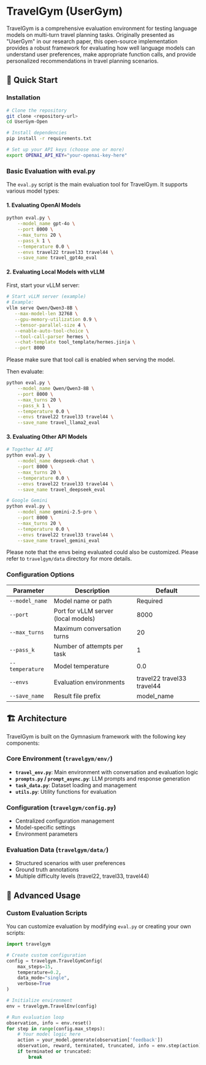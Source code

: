 # TravelGym (UserGym)

TravelGym is a comprehensive evaluation environment for testing language models on multi-turn travel planning tasks. Originally presented as "UserGym" in our research paper, this open-source implementation provides a robust framework for evaluating how well language models can understand user preferences, make appropriate function calls, and provide personalized recommendations in travel planning scenarios.

## 🚀 Quick Start

### Installation

```bash
# Clone the repository
git clone <repository-url>
cd UserGym-Open

# Install dependencies
pip install -r requirements.txt

# Set up your API keys (choose one or more)
export OPENAI_API_KEY="your-openai-key-here"
```

### Basic Evaluation with eval.py

The `eval.py` script is the main evaluation tool for TravelGym. It supports various model types:

#### 1. Evaluating OpenAI Models

```bash
python eval.py \
    --model_name gpt-4o \
    --port 8000 \
    --max_turns 20 \
    --pass_k 1 \
    --temperature 0.0 \
    --envs travel22 travel33 travel44 \
    --save_name travel_gpt4o_eval
```

#### 2. Evaluating Local Models with vLLM

First, start your vLLM server:
```bash
# Start vLLM server (example)
# Example:
vllm serve Qwen/Qwen3-8B \
   --max-model-len 32768 \
   --gpu-memory-utilization 0.9 \
   --tensor-parallel-size 4 \
   --enable-auto-tool-choice \
   --tool-call-parser hermes \
   --chat-template tool_template/hermes.jinja \
   --port 8000
```

Please make sure that tool call is enabled when serving the model.

Then evaluate:
```bash
python eval.py \
    --model_name Qwen/Qwen3-8B \
    --port 8000 \
    --max_turns 20 \
    --pass_k 1 \
    --temperature 0.0 \
    --envs travel22 travel33 travel44 \
    --save_name travel_llama2_eval
```

#### 3. Evaluating Other API Models

```bash
# Together AI API
python eval.py \
    --model_name deepseek-chat \
    --port 8000 \
    --max_turns 20 \
    --temperature 0.0 \
    --envs travel22 travel33 travel44 \
    --save_name travel_deepseek_eval

# Google Gemini
python eval.py \
    --model_name gemini-2.5-pro \
    --port 8000 \
    --max_turns 20 \
    --temperature 0.0 \
    --envs travel22 travel33 travel44 \
    --save_name travel_gemini_eval
```

Please note that the envs being evaluated could also be customized. Please refer to `travelgym/data` directory for more details.

### Configuration Options

| Parameter | Description | Default |
|-----------|-------------|---------|
| `--model_name` | Model name or path | Required |
| `--port` | Port for vLLM server (local models) | 8000 |
| `--max_turns` | Maximum conversation turns | 20 |
| `--pass_k` | Number of attempts per task | 1 |
| `--temperature` | Model temperature | 0.0 |
| `--envs` | Evaluation environments | travel22 travel33 travel44 |
| `--save_name` | Result file prefix | model_name |

## 🏗️ Architecture

TravelGym is built on the Gymnasium framework with the following key components:

### Core Environment (`travelgym/env/`)
- **`travel_env.py`**: Main environment with conversation and evaluation logic
- **`prompts.py` / `prompt_async.py`**: LLM prompts and response generation
- **`task_data.py`**: Dataset loading and management
- **`utils.py`**: Utility functions for evaluation

### Configuration (`travelgym/config.py`)
- Centralized configuration management
- Model-specific settings
- Environment parameters

### Evaluation Data (`travelgym/data/`)
- Structured scenarios with user preferences
- Ground truth annotations
- Multiple difficulty levels (travel22, travel33, travel44)

## 🔧 Advanced Usage

### Custom Evaluation Scripts

You can customize evaluation by modifying `eval.py` or creating your own scripts:

```python
import travelgym

# Create custom configuration
config = travelgym.TravelGymConfig(
    max_steps=15,
    temperature=0.2,
    data_mode="single",
    verbose=True
)

# Initialize environment
env = travelgym.TravelEnv(config)

# Run evaluation loop
observation, info = env.reset()
for step in range(config.max_steps):
    # Your model logic here
    action = your_model.generate(observation['feedback'])
    observation, reward, terminated, truncated, info = env.step(action)
    if terminated or truncated:
        break
```

